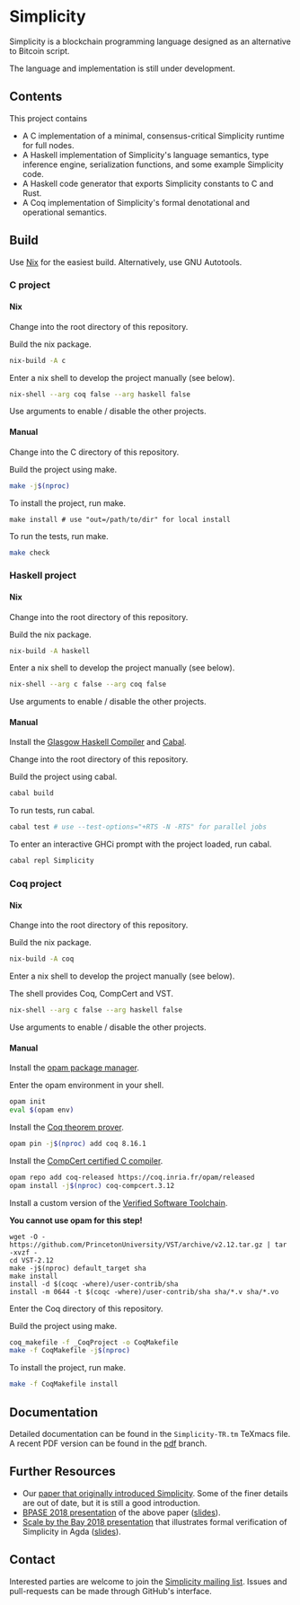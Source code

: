# Simplicity

Simplicity is a blockchain programming language designed as an alternative to Bitcoin script.

The language and implementation is still under development.

## Contents

This project contains

* A C implementation of a minimal, consensus-critical Simplicity runtime for full nodes.
* A Haskell implementation of Simplicity's language semantics, type inference engine, serialization functions, and some example Simplicity code.
* A Haskell code generator that exports Simplicity constants to C and Rust.
* A Coq implementation of Simplicity's formal denotational and operational semantics.

## Build

Use [Nix](https://nixos.org) for the easiest build. Alternatively, use GNU Autotools.

### C project

#### Nix

Change into the root directory of this repository.

Build the nix package.

```bash
nix-build -A c
```

Enter a nix shell to develop the project manually (see below).

```bash
nix-shell --arg coq false --arg haskell false
```

Use arguments to enable / disable the other projects.

#### Manual

Change into the C directory of this repository.

Build the project using make.

```bash
make -j$(nproc)
```

To install the project, run make.

```
make install # use "out=/path/to/dir" for local install
```

To run the tests, run make.

```bash
make check
```

### Haskell project

#### Nix

Change into the root directory of this repository.

Build the nix package.

```bash
nix-build -A haskell
```

Enter a nix shell to develop the project manually (see below).

```bash
nix-shell --arg c false --arg coq false
```

Use arguments to enable / disable the other projects.

#### Manual

Install the [Glasgow Haskell Compiler](https://www.haskell.org/ghc/) and [Cabal](https://www.haskell.org/cabal/).

Change into the root directory of this repository.

Build the project using cabal.

```bash
cabal build
```

To run tests, run cabal.

```bash
cabal test # use --test-options="+RTS -N -RTS" for parallel jobs
```

To enter an interactive GHCi prompt with the project loaded, run cabal.

```bash
cabal repl Simplicity
```

### Coq project

#### Nix

Change into the root directory of this repository.

Build the nix package.

```bash
nix-build -A coq
```

Enter a nix shell to develop the project manually (see below).

The shell provides Coq, CompCert and VST.

```bash
nix-shell --arg c false --arg haskell false
```

Use arguments to enable / disable the other projects.

#### Manual

Install the [opam package manager](https://opam.ocaml.org/).

Enter the opam environment in your shell.

```bash
opam init
eval $(opam env)
```

Install the [Coq theorem prover](https://coq.inria.fr/).

```bash
opam pin -j$(nproc) add coq 8.16.1
```

Install the [CompCert certified C compiler](https://compcert.org/).

```bash
opam repo add coq-released https://coq.inria.fr/opam/released
opam install -j$(nproc) coq-compcert.3.12
```

Install a custom version of the [Verified Software Toolchain](https://vst.cs.princeton.edu/).

**You cannot use opam for this step!**

```
wget -O - https://github.com/PrincetonUniversity/VST/archive/v2.12.tar.gz | tar -xvzf -
cd VST-2.12
make -j$(nproc) default_target sha
make install
install -d $(coqc -where)/user-contrib/sha
install -m 0644 -t $(coqc -where)/user-contrib/sha sha/*.v sha/*.vo
```

Enter the Coq directory of this repository.

Build the project using make.

```bash
coq_makefile -f _CoqProject -o CoqMakefile
make -f CoqMakefile -j$(nproc)
```

To install the project, run make.

```bash
make -f CoqMakefile install
```

## Documentation

Detailed documentation can be found in the `Simplicity-TR.tm` TeXmacs file.
A recent PDF version can be found in the [pdf](https://github.com/ElementsProject/simplicity/blob/pdf/Simplicity-TR.pdf) branch.

## Further Resources

* Our [paper that originally introduced Simplicity](https://arxiv.org/abs/1711.03028).  Some of the finer details are out of date, but it is still a good introduction.
* [BPASE 2018 presentation](https://youtu.be/VOeUq3oR2fk) of the above paper ([slides](https://cyber.stanford.edu/sites/g/files/sbiybj9936/f/slides-bpase-2018.pdf)).
* [Scale by the Bay 2018 presentation](https://youtu.be/M4XnDrRIKx8) that illustrates formal verification of Simplicity in Agda ([slides](https://lists.ozlabs.org/pipermail/simplicity/2018/000011.html)).

## Contact

Interested parties are welcome to join the [Simplicity mailing list](https://lists.ozlabs.org/listinfo/simplicity).
Issues and pull-requests can be made through GitHub's interface.
